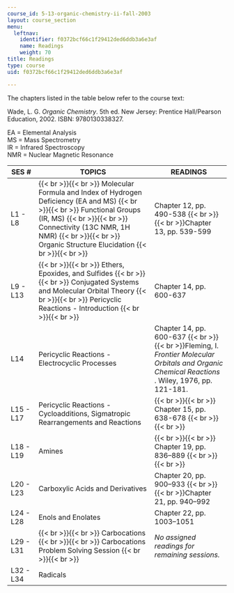 ```yaml
---
course_id: 5-13-organic-chemistry-ii-fall-2003
layout: course_section
menu:
  leftnav:
    identifier: f0372bcf66c1f29412ded6ddb3a6e3af
    name: Readings
    weight: 70
title: Readings
type: course
uid: f0372bcf66c1f29412ded6ddb3a6e3af

---
```


The chapters listed in the table below refer to the course text:

Wade, L. G. _Organic Chemistry_. 5th ed. New Jersey: Prentice Hall/Pearson Education, 2002. ISBN: 9780130338327.

EA = Elemental Analysis  
MS = Mass Spectrometry  
IR = Infrared Spectroscopy  
NMR = Nuclear Magnetic Resonance

| SES # | TOPICS | READINGS |
| --- | --- | --- |
| L1 - L8 |  {{< br >}}{{< br >}} Molecular Formula and Index of Hydrogen Deficiency (EA and MS) {{< br >}}{{< br >}} Functional Groups (IR, MS) {{< br >}}{{< br >}} Connectivity (13C NMR, 1H NMR) {{< br >}}{{< br >}} Organic Structure Elucidation {{< br >}}{{< br >}}  | Chapter 12, pp. 490-538  {{< br >}}  {{< br >}}Chapter 13, pp. 539-599 |
| L9 - L13 |  {{< br >}}{{< br >}} Ethers, Epoxides, and Sulfides {{< br >}}{{< br >}} Conjugated Systems and Molecular Orbital Theory {{< br >}}{{< br >}} Pericyclic Reactions - Introduction {{< br >}}{{< br >}}  | Chapter 14, pp. 600-637 |
| L14 | Pericyclic Reactions - Electrocyclic Processes | Chapter 14, pp. 600-637  {{< br >}}  {{< br >}}Fleming, I. _Frontier Molecular Orbitals and Organic Chemical Reactions_ . Wiley, 1976, pp. 121-181. |
| L15 - L17 | Pericyclic Reactions - Cycloadditions, Sigmatropic Rearrangements and Reactions |  {{< br >}}{{< br >}} Chapter 15, pp. 638-678 {{< br >}}{{< br >}}  |
| L18 - L19 | Amines |  {{< br >}}{{< br >}} Chapter 19, pp. 836–889 {{< br >}}{{< br >}}  |
| L20 - L23 | Carboxylic Acids and Derivatives | Chapter 20, pp. 900–933  {{< br >}}  {{< br >}}Chapter 21, pp. 940–992 |
| L24 - L28 | Enols and Enolates | Chapter 22, pp. 1003–1051 |
| L29 - L31 |  {{< br >}}{{< br >}} Carbocations {{< br >}}{{< br >}} Carbocations Problem Solving Session {{< br >}}{{< br >}}  | _No assigned readings for remaining sessions._ |
| L32 - L34 | Radicals |